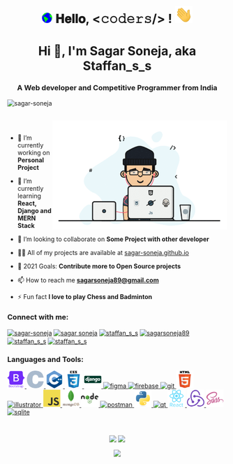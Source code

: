 <h1 align="center">
  <a target="_blank">
    <img src="https://github.com/Sagar-Soneja/Sagar-Soneja/blob/master/Earth.gif" width="24px" style="max-width:100%;">
  </a>
  𝐇𝐞𝐥𝐥𝐨, &lt;𝚌𝚘𝚍𝚎𝚛𝚜/&gt; !
  <a target="_blank">
    <img src="https://raw.githubusercontent.com/ABSphreak/ABSphreak/master/gifs/Hi.gif" width="40px" />
  </a>
</h1>



<h1 align="center">Hi 👋, I'm Sagar Soneja, aka Staffan_s_s</h1>
<h3 align="center">A Web developer and Competitive Programmer from India</h3>

<p align="left"> <img src="https://komarev.com/ghpvc/?username=sagar-soneja&label=Profile%20views&color=0e75b6&style=flat" alt="sagar-soneja" /> </p>

<br/>
<a target="_blank">
  <img align="right" height="250" width="400" alt="GIF" src="https://github.com/Sagar-Soneja/Sagar-Soneja/blob/master/image.gif">
</a>
<br/>

- 🔭 I’m currently working on **Personal Project**

- 🌱 I’m currently learning **React, Django and MERN Stack**

- 👯 I’m looking to collaborate on **Some Project with other developer**

- 👨‍💻 All of my projects are available at [sagar-soneja.github.io](sagar-soneja.github.io)

- 🥅 2021 Goals: **Contribute more to Open Source projects**

- 📫 How to reach me **sagarsoneja89@gmail.com**

- ⚡ Fun fact **I love to play Chess and Badminton**

<h3 align="left">Connect with me:</h3>
<p align="left">
<a href="https://linkedin.com/in/sagar-soneja" target="blank"><img align="center" src="https://cdn.jsdelivr.net/npm/simple-icons@3.0.1/icons/linkedin.svg" alt="sagar-soneja" height="30" width="40" /></a>
<a href="https://fb.com/sagar soneja" target="blank"><img align="center" src="https://cdn.jsdelivr.net/npm/simple-icons@3.0.1/icons/facebook.svg" alt="sagar soneja" height="30" width="40" /></a>
<a href="https://www.codechef.com/users/staffan_s_s" target="blank"><img align="center" src="https://cdn.jsdelivr.net/npm/simple-icons@3.1.0/icons/codechef.svg" alt="staffan_s_s" height="30" width="40" /></a>
<a href="https://www.hackerrank.com/sagarsoneja89" target="blank"><img align="center" src="https://cdn.jsdelivr.net/npm/simple-icons@3.0.1/icons/hackerrank.svg" alt="sagarsoneja89" height="30" width="40" /></a>
<a href="https://codeforces.com/profile/staffan_s_s" target="blank"><img align="center" src="https://cdn.jsdelivr.net/npm/simple-icons@3.0.1/icons/codeforces.svg" alt="staffan_s_s" height="30" width="40" /></a>
<a href="https://www.leetcode.com/staffan_s_s" target="blank"><img align="center" src="https://cdn.jsdelivr.net/npm/simple-icons@3.0.1/icons/leetcode.svg" alt="staffan_s_s" height="30" width="40" /></a>
</p>

<h3 align="left">Languages and Tools:</h3>
<p align="left"> <a href="https://getbootstrap.com" target="_blank"> <img src="https://raw.githubusercontent.com/devicons/devicon/master/icons/bootstrap/bootstrap-plain-wordmark.svg" alt="bootstrap" width="40" height="40"/> </a> <a href="https://www.cprogramming.com/" target="_blank"> <img src="https://raw.githubusercontent.com/devicons/devicon/master/icons/c/c-original.svg" alt="c" width="40" height="40"/> </a> <a href="https://www.w3schools.com/cpp/" target="_blank"> <img src="https://raw.githubusercontent.com/devicons/devicon/master/icons/cplusplus/cplusplus-original.svg" alt="cplusplus" width="40" height="40"/> </a> <a href="https://www.w3schools.com/css/" target="_blank"> <img src="https://raw.githubusercontent.com/devicons/devicon/master/icons/css3/css3-original-wordmark.svg" alt="css3" width="40" height="40"/> </a> <a href="https://www.djangoproject.com/" target="_blank"> <img src="https://raw.githubusercontent.com/devicons/devicon/master/icons/django/django-original.svg" alt="django" width="40" height="40"/> </a> <a href="https://www.figma.com/" target="_blank"> <img src="https://www.vectorlogo.zone/logos/figma/figma-icon.svg" alt="figma" width="40" height="40"/> </a> <a href="https://firebase.google.com/" target="_blank"> <img src="https://www.vectorlogo.zone/logos/firebase/firebase-icon.svg" alt="firebase" width="40" height="40"/> </a> <a href="https://git-scm.com/" target="_blank"> <img src="https://www.vectorlogo.zone/logos/git-scm/git-scm-icon.svg" alt="git" width="40" height="40"/> </a> <a href="https://www.w3.org/html/" target="_blank"> <img src="https://raw.githubusercontent.com/devicons/devicon/master/icons/html5/html5-original-wordmark.svg" alt="html5" width="40" height="40"/> </a> <a href="https://www.adobe.com/in/products/illustrator.html" target="_blank"> <img src="https://www.vectorlogo.zone/logos/adobe_illustrator/adobe_illustrator-icon.svg" alt="illustrator" width="40" height="40"/> </a> <a href="https://developer.mozilla.org/en-US/docs/Web/JavaScript" target="_blank"> <img src="https://raw.githubusercontent.com/devicons/devicon/master/icons/javascript/javascript-original.svg" alt="javascript" width="40" height="40"/> </a> <a href="https://www.mongodb.com/" target="_blank"> <img src="https://raw.githubusercontent.com/devicons/devicon/master/icons/mongodb/mongodb-original-wordmark.svg" alt="mongodb" width="40" height="40"/> </a> <a href="https://nodejs.org" target="_blank"> <img src="https://raw.githubusercontent.com/devicons/devicon/master/icons/nodejs/nodejs-original-wordmark.svg" alt="nodejs" width="40" height="40"/> </a> <a href="https://postman.com" target="_blank"> <img src="https://www.vectorlogo.zone/logos/getpostman/getpostman-icon.svg" alt="postman" width="40" height="40"/> </a> <a href="https://www.python.org" target="_blank"> <img src="https://raw.githubusercontent.com/devicons/devicon/master/icons/python/python-original.svg" alt="python" width="40" height="40"/> </a> <a href="https://www.qt.io/" target="_blank"> <img src="https://upload.wikimedia.org/wikipedia/commons/0/0b/Qt_logo_2016.svg" alt="qt" width="40" height="40"/> </a> <a href="https://reactjs.org/" target="_blank"> <img src="https://raw.githubusercontent.com/devicons/devicon/master/icons/react/react-original-wordmark.svg" alt="react" width="40" height="40"/> </a> <a href="https://redux.js.org" target="_blank"> <img src="https://raw.githubusercontent.com/devicons/devicon/master/icons/redux/redux-original.svg" alt="redux" width="40" height="40"/> </a> <a href="https://sass-lang.com" target="_blank"> <img src="https://raw.githubusercontent.com/devicons/devicon/master/icons/sass/sass-original.svg" alt="sass" width="40" height="40"/> </a> <a href="https://www.sqlite.org/" target="_blank"> <img src="https://www.vectorlogo.zone/logos/sqlite/sqlite-icon.svg" alt="sqlite" width="40" height="40"/> </a> </p>

<br>
<p align = "center">
  <img src = "https://github-readme-stats.vercel.app/api?username=Sagar-Soneja&show_icons=true&theme=radical&line_height=27">
  <img src = "https://github-readme-stats.vercel.app/api/top-langs/?username=Sagar-Soneja&hide=css,java,html&theme=radical">
</p>

<p align = "center">
<img width="50%" src="https://github-readme-streak-stats.herokuapp.com/?user=Sagar-Soneja&show_icons=true&locale=en&layout=compact&theme=radical&line_height=0" />
</p>
